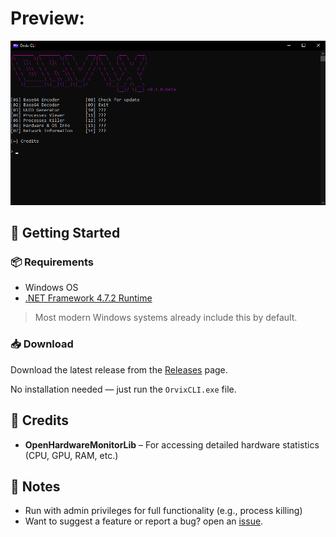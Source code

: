 # Preview:
![Screenshot](./images/screenshot.png)

## 🚀 Getting Started

### 📦 Requirements
- Windows OS
- [.NET Framework 4.7.2 Runtime](https://dotnet.microsoft.com/en-us/download/dotnet-framework/net472)

> Most modern Windows systems already include this by default.

### 📥 Download
Download the latest release from the [Releases](https://github.com/mahmoodnotfound/OrvixCLI/releases) page.

No installation needed — just run the `OrvixCLI.exe` file.


## 🙏 Credits

- **OpenHardwareMonitorLib** – For accessing detailed hardware statistics (CPU, GPU, RAM, etc.)


## 💬 Notes

- Run with admin privileges for full functionality (e.g., process killing)
- Want to suggest a feature or report a bug? open an [issue](https://github.com/mahmoodnotfound/OrvixCLI/issues).
